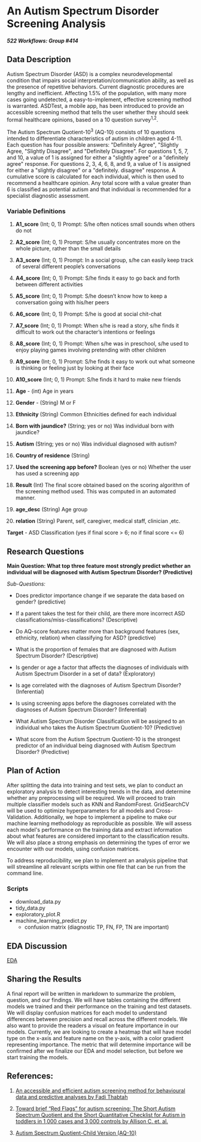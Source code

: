 # An Autism Spectrum Disorder Screening Analysis
##### *522 Workflows: Group \#414*

## Data Description

Autism Spectrum Disorder (ASD) is a complex neurodevelopmental condition that impairs social interpretation/communication ability, as well as the presence of repetitive behaviors. Current diagnostic procedures are lengthy and inefficient. Affecting 1.5% of the population, with many more cases going undetected, a easy-to-implement, effective screening method is warranted. ASDTest, a mobile app, has been introduced to provide an accessible screening method that tells the user whether they should seek formal healthcare opinions, based on a 10 question survey<sup>1,2</sup>. 

The Autism Spectrum Quotient-10<sup>3</sup> (AQ-10) consists of 10 questions intended to differentiate characteristics of autism in children aged 4-11. Each question has four possible answers: "Definitely Agree", "Slightly Agree, "Slightly Disagree", and "Definitely Disagree". For questions 1, 5, 7, and 10, a value of 1 is assigned for either a "slightly agree" or a "definitely agree" response. For questions 2, 3, 4, 6, 8, and 9, a value of 1 is assigned for either a "slightly disagree" or a "definitely. disagree" response. A cumulative score is calculated for each individual, which is then used to recommend a healthcare opinion. Any total score with a value greater than 6 is classified as potential autism and that individual is recommended for a specialist diagnostic assessment.

### Variable Definitions

1. **A1_score** (Int; 0, 1) Prompt: S/he often notices small sounds when others do not

2. **A2_score** (Int; 0, 1) Prompt: S/he usually concentrates more on the whole picture, rather than the small details

3. **A3_score** (Int; 0, 1) Prompt: In a social group, s/he can easily keep track of several different people’s conversations

4. **A4_score** (Int; 0, 1) Prompt: S/he finds it easy to go back and forth between different activities

5. **A5_score** (Int; 0, 1) Prompt: S/he doesn’t know how to keep a conversation going with his/her peers

6. **A6_score** (Int; 0, 1) Prompt: S/he is good at social chit-chat

7. **A7_score** (Int; 0, 1) Prompt: When s/he is read a story, s/he finds it difficult to work out the character’s intentions or feelings

8. **A8_score** (Int; 0, 1) Prompt: When s/he was in preschool, s/he used to enjoy playing games involving pretending with other children

9. **A9_score** (Int; 0, 1) Prompt: S/he finds it easy to work out what someone is thinking or feeling just by looking at their face

10. **A10_score** (Int; 0, 1) Prompt: S/he finds it hard to make new friends

11. **Age** - (int) Age in years

12. **Gender** - (String) M or F

13. **Ethnicity** (String)  Common Ethnicities defined for each individual

14. **Born with jaundice?** (String; yes or no) Was individual born with jaundice?

15. **Autism** (String; yes or no) Was individual diagnosed with autism? 

16. **Country of residence** (String) 

17. **Used the screening app before?** Boolean (yes or no) Whether the user has used a screening app

18. **Result** (Int) The final score obtained based on the scoring algorithm of the screening method used. This was computed in an automated manner.

19. **age_desc** (String) Age group
20. **relation** (String) Parent, self, caregiver, medical staff, clinician ,etc.


**Target** - ASD Classification (yes if final score > 6; no if final score <= 6)

## Research Questions

**Main Question: What top three feature most strongly predict whether an individual will be diagnosed with Autism Spectrum Disorder? (Predictive)**

*Sub-Questions:*

- Does predictor importance change if we separate the data based on gender? (predictive)

- If a parent takes the test for their child, are there more incorrect ASD classifications/miss-classifications? (Descriptive)

- Do AQ-score features matter more than background features (sex, ethnicity, relation) when classifying for ASD? (predictive)

- What is the proportion of females that are diagnosed with Autism Spectrum Disorder? (Descriptive)

- Is gender or age a factor that affects the diagnoses of individuals with Autism Spectrum Disorder in a set of data? (Exploratory)

- Is age correlated with the diagnoses of Autism Spectrum Disorder? (Inferential)

- Is using screening apps before the diagnoses correlated with the diagnoses of Autism Spectrum Disorder? (Inferential)

- What Autism Spectrum Disorder Classification will be assigned to an individual who takes the Autism Spectrum Quotient-10?
(Predictive)

- What score from the Autism Spectrum Quotient-10 is the strongest predictor of an individual being diagnosed with Autism Spectrum Disorder? (Predictive)

## Plan of Action

After splitting the data into training and test sets, we plan to conduct an exploratory analysis to detect interesting trends in the data, and determine whether any preprocessing will be required. We will proceed to train multiple classifier models such as KNN and RandomForest. GridSearchCV will be used to optimize hyperparameters for all models and Cross-Validation. Additionally, we hope to implement a pipeline to make our machine learning methodology as reproducible as possible. We will assess each model's performance on the training data and extract information about what features are considered important to the classification results. We will also place a strong emphasis on determining the types of error we encounter with our models, using confusion matrices. 

To address reproducibility, we plan to implement an analysis pipeline that will streamline all relevant scripts within one file that can be run from the command line.

### Scripts 
- download_data.py
- tidy_data.py
- exploratory_plot.R
- machine_learning_predict.py
  - confusion matrix (diagnostic TP, FN, FP, TN are important)

## EDA Discussion

[EDA](https://github.com/UBC-MDS/522-Workflows-Group-414/blob/master/EDA_autism-screening.ipynb)

## Sharing the Results

A final report will be written in markdown to summarize the problem, question, and our findings. We will have tables containing the different models we trained and their performance on the training and test datasets. We will display confusion matrices for each model to understand differences between precision and recall across the different models. We also want to provide the readers a visual on feature importance in our models. Currently, we are looking to create a heatmap that will have model type on the x-axis and feature name on the y-axis, with a color gradient representing importance. The metric that will determine importance will be confirmed after we finalize our EDA and model selection, but before we start training the models.  

## References: 

1. [An accessible and efficient autism screening method for behavioural data and predictive analyses by Fadi Thabtah](https://journals.sagepub.com/doi/full/10.1177/1460458218796636?url_ver=Z39.88-2003&rfr_id=ori%3Arid%3Acrossref.org&rfr_dat=cr_pub%3Dpubmed)

2. [Toward brief “Red Flags” for autism screening: The Short Autism Spectrum Quotient and the Short Quantitative Checklist for Autism in toddlers in 1,000 cases and 3,000 controls by Allison C. et. al.](https://www-sciencedirect-com.proxy.lib.sfu.ca/science/article/pii/S0890856711010331#!)

3. [Autism Spectrum Quotient-Child Version (AQ-10)](https://micmrc.org/system/files/webinars/AQ10-Child.pdf)
